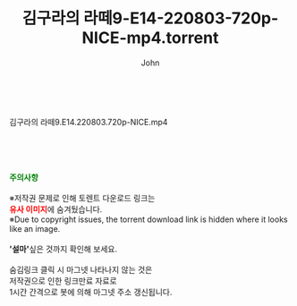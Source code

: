 ﻿---
layout: post
title:  "김구라의 라떼9-E14-220803-720p-NICE-mp4.torrent"
author: John
categories: [ 방송/음악 ]
tags: [  ]
image:  
description: "김구라의 라떼9-E14-220803-720p-NICE-mp4 torrent 정보 공유"
toc: true
toc_sticky: true
---

<br>
<div class="view-img">
<a class="view_image" href="http://torrentmobile60.com/bbs/view_image.php?fn=%2Fdata%2Ffile%2Fmusic%2F3735182707_TjF9OulG_75b29ac1b3d8949d626cab7b650bc6ee6d2558d5.jpg" target="_blank"><img alt="" class="img-tag" content="http://torrentmobile60.com/data/file/music/3735182707_TjF9OulG_75b29ac1b3d8949d626cab7b650bc6ee6d2558d5.jpg" itemprop="image" src="http://torrentmobile60.com/data/file/music/3735182707_TjF9OulG_75b29ac1b3d8949d626cab7b650bc6ee6d2558d5.jpg"/></a></div><div class="view-content" itemprop="description">
<p>김구라의 라떼9.E14.220803.720p-NICE.mp4<br/></p> </div>
    
<br><br><br>
<p data-ke-size="size16"><b><span style="color: green;">주의사항</span></b><br /><br />※저작권 문제로 인해 토렌트 다운로드 링크는<br /><b><span style="color: red;">유사 이미지</span></b>에 숨겨뒀습니다.<br />※Due to copyright issues, the torrent download link is hidden where it looks like an image.<br /><br /><b>'설마'</b>싶은 것까지 확인해 보세요.<br /><br />숨김링크 클릭 시 마그넷 나타나지 않는 것은<br />저작권으로 인한 링크만료 자료로<br />1시간 간격으로 봇에 의해 마그넷 주소 갱신됩니다.</p>
